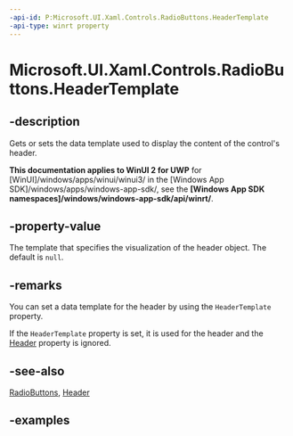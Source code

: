 ```yaml
---
-api-id: P:Microsoft.UI.Xaml.Controls.RadioButtons.HeaderTemplate
-api-type: winrt property
---
```


# Microsoft.UI.Xaml.Controls.RadioButtons.HeaderTemplate

<!--
public Windows.UI.Xaml.DataTemplate HeaderTemplate { get; set; }
-->

## -description

Gets or sets the data template used to display the content of the control's header.

**This documentation applies to WinUI 2 for UWP** for [WinUI]/windows/apps/winui/winui3/ in the [Windows App SDK]/windows/apps/windows-app-sdk/, see the **[Windows App SDK namespaces]/windows/windows-app-sdk/api/winrt/**.

## -property-value

The template that specifies the visualization of the header object. The default is `null`.

## -remarks

You can set a data template for the header by using the `HeaderTemplate` property.

If the `HeaderTemplate` property is set, it is used for the header and the [Header](radiobuttons_header.md) property is ignored.

## -see-also

[RadioButtons](radiobuttons.md), [Header](radiobuttons_header.md)

## -examples
